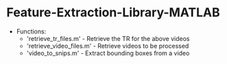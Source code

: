 # Feature-Extraction-Library-MATLAB

* Functions:
  - 'retrieve_tr_files.m' - Retrieve the TR for the above videos
  - 'retrieve_video_files.m' - Retrieve videos to be processed
  - 'video_to_snips.m' - Extract bounding boxes from a video
